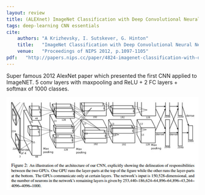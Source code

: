 ```yaml
---
layout: review
title: (ALEXnet) ImageNet Classification with Deep Convolutional Neural Networks
tags: deep-learning CNN essentials
cite:
    authors: "A Krizhevsky, I. Sutskever, G. Hinton"
    title:   "ImageNet Classification with Deep Convolutional Neural Networks"
    venue:   "Proceedings of NIPS 2012, p.1097-1105"
pdf:   "http://papers.nips.cc/paper/4824-imagenet-classification-with-deep-convolutional-neural-networks.pdf"
---
```


 
Super famous 2012 AlexNet paper which presented the first CNN applied to ImageNET.  5 conv layers with maxpooling and ReLU + 2 FC layers + softmax of 1000 classes.

![](/deep-learning/images/alexnet/alexnet.jpg)

